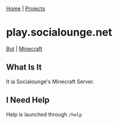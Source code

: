 [Home](/) | [Projects](/projects) 

# play.socialounge.net
[Bot](projects/socialounge/bot) | [Minecraft](projects/socialounge/minecraft)

## What Is It
It ia Socialounge's Minecraft Server.

## I Need Help
Help is launched through `/help`

